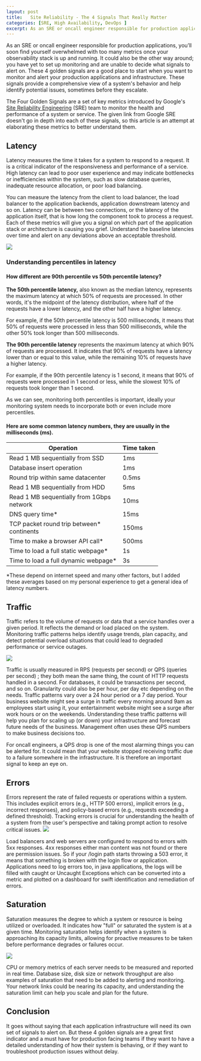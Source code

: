 ```yaml
---
layout: post
title:   Site Reliability - The 4 Signals That Really Matter
categories: [SRE, High Availability, DevOps ]
excerpt: As an SRE or oncall engineer responsible for production applications, you’ll soon find yourself overwhelmed with too many metrics once your observability stack is up and running. The 4 golden signals to your rescue! 
---
```


As an SRE or oncall engineer responsible for production applications, you’ll soon find yourself overwhelmed with too many metrics once your observability stack is up and running. It could also be the other way around; you have yet to set up monitoring and are unable to decide what signals to alert on. These 4 golden signals are a good place to start when you want to monitor and alert your production applications and infrastructure. These signals provide a comprehensive view of a system's behavior and help identify potential issues, sometimes before they escalate.

  

The Four Golden Signals are a set of key metrics introduced by Google's [Site Reliability Engineering](https://sre.google/sre-book/monitoring-distributed-systems/) (SRE) team to monitor the health and performance of a system or service. The given link from Google SRE doesn't go in depth into each of these signals, so this article is an attempt at elaborating these metrics to better understand them.  

  

## Latency

Latency measures the time it takes for a system to respond to a request. It is a critical indicator of the responsiveness and performance of a service. High latency can lead to poor user experience and may indicate bottlenecks or inefficiencies within the system, such as slow database queries, inadequate resource allocation, or poor load balancing.

  

You can measure the latency from the client to load balancer, the load balancer to the application backends, application downstream latency and so on. Latency can be between two connections, or the latency of the application itself, that is how long the component took to process a request. Each of these metrics will give you a signal on which part of the application stack or architecture is causing you grief. Understand the baseline latencies over time and alert on any deviations above an acceptable threshold.

![](/images/latency-blog003.png)

### Understanding percentiles in latency



#### How different are 90th percentile vs 50th percentile latency?


**The 50th percentile latency,** also known as the median latency, represents the maximum latency at which 50% of requests are processed. In other words, it's the midpoint of the latency distribution, where half of the requests have a lower latency, and the other half have a higher latency.

For example, if the 50th percentile latency is 500 milliseconds, it means that 50% of requests were processed in less than 500 milliseconds, while the other 50% took longer than 500 milliseconds.

**The 90th percentile latency** represents the maximum latency at which 90% of requests are processed. It indicates that 90% of requests have a latency lower than or equal to this value, while the remaining 10% of requests have a higher latency.

For example, if the 90th percentile latency is 1 second, it means that 90% of requests were processed in 1 second or less, while the slowest 10% of requests took longer than 1 second.

  

As we can see, monitoring both percentiles is important, ideally your monitoring system needs to incorporate both or even include more percentiles.

  

#### Here are some common latency numbers, they are usually in the milliseconds (ms).

  
| Operation                                     | Time taken |
| --------------------------------------------- | ---------- |
| Read 1 MB sequentially from SSD               | 1ms        |
| Database insert operation                     | 1ms        |
| Round trip within same datacenter             | 0.5ms      |
| Read 1 MB sequentially from HDD               | 5ms        |
| Read 1 MB sequentially from 1Gbps<br>network  | 10ms       |
| DNS query time\*                              | 15ms       |
| TCP packet round trip between\*<br>continents | 150ms      |
| Time to make a browser API call\*             | 500ms      |
| Time to load a full static webpage\*          | 1s         |
| Time to load a full dynamic webpage\*         | 3s         |

*These depend on internet speed and many other factors, but I added these averages based on my personal experience to get a general idea of latency numbers.

## Traffic

Traffic refers to the volume of requests or data that a service handles over a given period. It reflects the demand or load placed on the system. Monitoring traffic patterns helps identify usage trends, plan capacity, and detect potential overload situations that could lead to degraded performance or service outages.

  ![](/images/traffic-blog003.png)

Traffic is usually measured in RPS (requests per second) or QPS (queries per second) ; they both mean the same thing, the count of HTTP requests handled in a second. For databases, it could be transactions per second, and so on. Granularity could also be per hour, per day etc depending on the needs. Traffic patterns vary over a 24 hour period or a 7 day period. Your business website might see a surge in traffic every morning around 9am as employees start using it, your entertainment website might see a surge after work hours or on the weekends. Understanding these traffic patterns will help you plan for scaling up (or down) your infrastructure and forecast future needs of the business. Management often uses these QPS numbers to make business decisions too.

For oncall engineers, a QPS drop is one of the most alarming things you can be alerted for. It could mean that your website stopped receiving traffic due to a failure somewhere in the infrastructure. It is therefore an important signal to keep an eye on.

## Errors

Errors represent the rate of failed requests or operations within a system. This includes explicit errors (e.g., HTTP 500 errors), implicit errors (e.g., incorrect responses), and policy-based errors (e.g., requests exceeding a defined threshold). Tracking errors is crucial for understanding the health of a system from the user's perspective and taking prompt action to resolve critical issues.
  ![](/images/errors-blog003.png)

Load balancers and web servers are configured to respond to errors with 5xx responses. 4xx responses either man content was not found or there are permission issues. So if your /login path starts throwing a 503 error, it means that something is broken with the login flow or application. Applications need to log errors too, in java applications, the logs will be filled with caught or Uncaught Exceptions which can be converted into a metric and plotted on a dashboard for swift identification and remediation of errors.

 

## Saturation

Saturation measures the degree to which a system or resource is being utilized or overloaded. It indicates how "full" or saturated the system is at a given time. Monitoring saturation helps identify when a system is approaching its capacity limits, allowing for proactive measures to be taken before performance degrades or failures occur.

   ![](/images/saturation-blog003.png)

CPU or memory metrics of each server needs to be measured and reported in real time. Database size, disk size or network throughput are also examples of saturation that need to be added to alerting and monitoring. Your network links could be nearing its capacity, and understanding the saturation limit can help you scale and plan for the future.

  
## Conclusion

It goes without saying that each application infrastructure will need its own set of signals to alert on. But these 4 golden signals are a great first indicator and a must have for production facing teams if they want to have a detailed understanding of how their system is behaving, or if they want to troubleshoot production issues without delay. 
